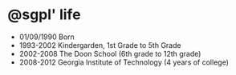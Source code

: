 @sgpl' life
===============


- 01/09/1990 Born
- 1993-2002 Kindergarden, 1st Grade to 5th Grade
- 2002-2008 The Doon School (6th grade to 12th grade)
- 2008-2012 Georgia Institute of Technology (4 years of college)
